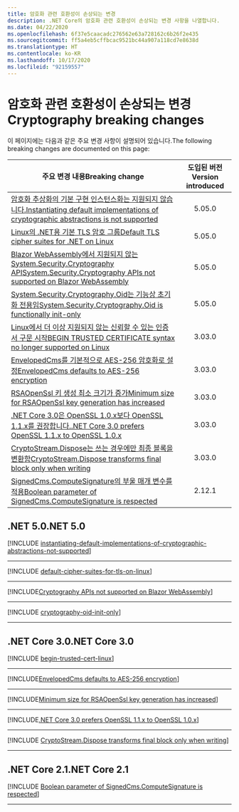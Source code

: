 ```yaml
---
title: 암호화 관련 호환성이 손상되는 변경
description: .NET Core의 암호화 관련 호환성이 손상되는 변경 사항을 나열합니다.
ms.date: 04/22/2020
ms.openlocfilehash: 6f37e5caacadc276562e63a728162c6b26f2e435
ms.sourcegitcommit: ff5a4eb5cffbcac9521bc44a907a118cd7e8638d
ms.translationtype: HT
ms.contentlocale: ko-KR
ms.lasthandoff: 10/17/2020
ms.locfileid: "92159557"
---
```

# <a name="cryptography-breaking-changes"></a><span data-ttu-id="051b0-103">암호화 관련 호환성이 손상되는 변경</span><span class="sxs-lookup"><span data-stu-id="051b0-103">Cryptography breaking changes</span></span>

<span data-ttu-id="051b0-104">이 페이지에는 다음과 같은 주요 변경 사항이 설명되어 있습니다.</span><span class="sxs-lookup"><span data-stu-id="051b0-104">The following breaking changes are documented on this page:</span></span>

| <span data-ttu-id="051b0-105">주요 변경 내용</span><span class="sxs-lookup"><span data-stu-id="051b0-105">Breaking change</span></span> | <span data-ttu-id="051b0-106">도입된 버전</span><span class="sxs-lookup"><span data-stu-id="051b0-106">Version introduced</span></span> |
| - | :-: |
| [<span data-ttu-id="051b0-107">암호화 추상화의 기본 구현 인스턴스화는 지원되지 않습니다.</span><span class="sxs-lookup"><span data-stu-id="051b0-107">Instantiating default implementations of cryptographic abstractions is not supported</span></span>](#instantiating-default-implementations-of-cryptographic-abstractions-is-not-supported) | <span data-ttu-id="051b0-108">5.0</span><span class="sxs-lookup"><span data-stu-id="051b0-108">5.0</span></span> |
| [<span data-ttu-id="051b0-109">Linux의 .NET용 기본 TLS 암호 그룹</span><span class="sxs-lookup"><span data-stu-id="051b0-109">Default TLS cipher suites for .NET on Linux</span></span>](#default-tls-cipher-suites-for-net-on-linux) | <span data-ttu-id="051b0-110">5.0</span><span class="sxs-lookup"><span data-stu-id="051b0-110">5.0</span></span> |
| [<span data-ttu-id="051b0-111">Blazor WebAssembly에서 지원되지 않는 System.Security.Cryptography API</span><span class="sxs-lookup"><span data-stu-id="051b0-111">System.Security.Cryptography APIs not supported on Blazor WebAssembly</span></span>](#systemsecuritycryptography-apis-not-supported-on-blazor-webassembly) | <span data-ttu-id="051b0-112">5.0</span><span class="sxs-lookup"><span data-stu-id="051b0-112">5.0</span></span> |
| [<span data-ttu-id="051b0-113">System.Security.Cryptography.Oid는 기능상 초기화 전용임</span><span class="sxs-lookup"><span data-stu-id="051b0-113">System.Security.Cryptography.Oid is functionally init-only</span></span>](#systemsecuritycryptographyoid-is-functionally-init-only) | <span data-ttu-id="051b0-114">5.0</span><span class="sxs-lookup"><span data-stu-id="051b0-114">5.0</span></span> |
| [<span data-ttu-id="051b0-115">Linux에서 더 이상 지원되지 않는 신뢰할 수 있는 인증서 구문 시작</span><span class="sxs-lookup"><span data-stu-id="051b0-115">BEGIN TRUSTED CERTIFICATE syntax no longer supported on Linux</span></span>](#begin-trusted-certificate-syntax-no-longer-supported-for-root-certificates-on-linux) | <span data-ttu-id="051b0-116">3.0</span><span class="sxs-lookup"><span data-stu-id="051b0-116">3.0</span></span> |
| [<span data-ttu-id="051b0-117">EnvelopedCms를 기본적으로 AES-256 암호화로 설정</span><span class="sxs-lookup"><span data-stu-id="051b0-117">EnvelopedCms defaults to AES-256 encryption</span></span>](#envelopedcms-defaults-to-aes-256-encryption) | <span data-ttu-id="051b0-118">3.0</span><span class="sxs-lookup"><span data-stu-id="051b0-118">3.0</span></span> |
| [<span data-ttu-id="051b0-119">RSAOpenSsl 키 생성 최소 크기가 증가</span><span class="sxs-lookup"><span data-stu-id="051b0-119">Minimum size for RSAOpenSsl key generation has increased</span></span>](#minimum-size-for-rsaopenssl-key-generation-has-increased) | <span data-ttu-id="051b0-120">3.0</span><span class="sxs-lookup"><span data-stu-id="051b0-120">3.0</span></span> |
| [<span data-ttu-id="051b0-121">.NET Core 3.0은 OpenSSL 1.0.x보다 OpenSSL 1.1.x를 권장합니다.</span><span class="sxs-lookup"><span data-stu-id="051b0-121">.NET Core 3.0 prefers OpenSSL 1.1.x to OpenSSL 1.0.x</span></span>](#net-core-30-prefers-openssl-11x-to-openssl-10x) | <span data-ttu-id="051b0-122">3.0</span><span class="sxs-lookup"><span data-stu-id="051b0-122">3.0</span></span> |
| [<span data-ttu-id="051b0-123">CryptoStream.Dispose는 쓰는 경우에만 최종 블록을 변환함</span><span class="sxs-lookup"><span data-stu-id="051b0-123">CryptoStream.Dispose transforms final block only when writing</span></span>](#cryptostreamdispose-transforms-final-block-only-when-writing) | <span data-ttu-id="051b0-124">3.0</span><span class="sxs-lookup"><span data-stu-id="051b0-124">3.0</span></span> |
| [<span data-ttu-id="051b0-125">SignedCms.ComputeSignature의 부울 매개 변수를 적용</span><span class="sxs-lookup"><span data-stu-id="051b0-125">Boolean parameter of SignedCms.ComputeSignature is respected</span></span>](#boolean-parameter-of-signedcmscomputesignature-is-respected) | <span data-ttu-id="051b0-126">2.1</span><span class="sxs-lookup"><span data-stu-id="051b0-126">2.1</span></span> |

## <a name="net-50"></a><span data-ttu-id="051b0-127">.NET 5.0</span><span class="sxs-lookup"><span data-stu-id="051b0-127">.NET 5.0</span></span>

[!INCLUDE [instantiating-default-implementations-of-cryptographic-abstractions-not-supported](../../../includes/core-changes/cryptography/5.0/instantiating-default-implementations-of-cryptographic-abstractions-not-supported.md)]

***

[!INCLUDE [default-cipher-suites-for-tls-on-linux](../../../includes/core-changes/cryptography/5.0/default-cipher-suites-for-tls-on-linux.md)]

***

[!INCLUDE[Cryptography APIs not supported on Blazor WebAssembly](~/includes/core-changes/cryptography/5.0/cryptography-apis-not-supported-on-blazor-webassembly.md)]

***

[!INCLUDE [cryptography-oid-init-only](../../../includes/core-changes/cryptography/5.0/cryptography-oid-init-only.md)]

***

## <a name="net-core-30"></a><span data-ttu-id="051b0-128">.NET Core 3.0</span><span class="sxs-lookup"><span data-stu-id="051b0-128">.NET Core 3.0</span></span>

[!INCLUDE [begin-trusted-cert-linux](~/includes/core-changes/cryptography/3.0/begin-trusted-cert-linux.md)]

***

[!INCLUDE[EnvelopedCms defaults to AES-256 encryption](~/includes/core-changes/cryptography/3.0/envelopedcms-defaults-to-aes256.md)]

***

[!INCLUDE[Minimum size for RSAOpenSsl key generation has increased](~/includes/core-changes/cryptography/3.0/minimum-rsaopenssl-key-size-change.md)]

***

[!INCLUDE[.NET Core 3.0 prefers OpenSSL 1.1.x to OpenSSL 1.0.x](~/includes/core-changes/cryptography/3.0/net-core-3-0-prefers-openssl-1-1-x.md)]

***

[!INCLUDE [CryptoStream.Dispose transforms final block only when writing](~/includes/core-changes/cryptography/3.0/cryptography-cryptostream-dispose-final-block-write.md)]

***

## <a name="net-core-21"></a><span data-ttu-id="051b0-129">.NET Core 2.1</span><span class="sxs-lookup"><span data-stu-id="051b0-129">.NET Core 2.1</span></span>

[!INCLUDE [Boolean parameter of SignedCms.ComputeSignature is respected](~/includes/core-changes/cryptography/2.1/compute-signature-silent-parameter.md)]

***
